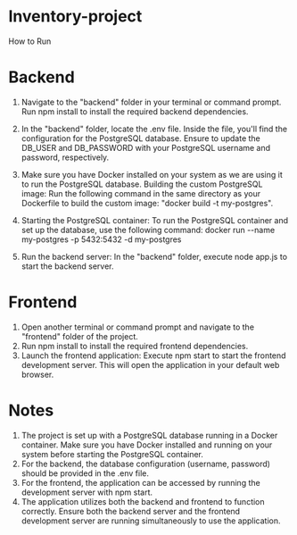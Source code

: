 # Inventory-project


How to Run
# Backend
1. Navigate to the "backend" folder in your terminal or command prompt. Run npm install to install the required backend dependencies.

2. In the "backend" folder, locate the .env file. Inside the file, you'll find the configuration for the PostgreSQL database. Ensure to update the DB_USER and DB_PASSWORD with your PostgreSQL username and password, respectively.

3. Make sure you have Docker installed on your system as we are using it to run the PostgreSQL database.
    Building the custom PostgreSQL image:
    Run the following command in the same directory as your Dockerfile to build the custom image:
    "docker build -t my-postgres".

4. Starting the PostgreSQL container:
    To run the PostgreSQL container and set up the database, use the following command:
    docker run --name my-postgres -p 5432:5432 -d my-postgres
    
5. Run the backend server:
In the "backend" folder, execute node app.js to start the backend server.

# Frontend

1. Open another terminal or command prompt and navigate to the "frontend" folder of the project.
2. Run npm install to install the required frontend dependencies.
3. Launch the frontend application:
Execute npm start to start the frontend development server. This will open the application in your default web browser.

# Notes

1. The project is set up with a PostgreSQL database running in a Docker container. Make sure you have Docker installed and running on your system before starting the PostgreSQL container.
2. For the backend, the database configuration (username, password) should be provided in the .env file.
3. For the frontend, the application can be accessed by running the development server with npm start.
4. The application utilizes both the backend and frontend to function correctly. Ensure both the backend server and the frontend development server are running simultaneously to use the application.